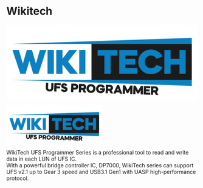 # Wikitech

![Alt text](logo/logo.png?raw=true "Wikitech")	

  <img src="logo/logo.png" width="252" height="98">


WikiTech UFS Programmer Series is a professional tool to read and write data in each LUN of UFS IC.<br />
With a powerful bridge controller IC, DP7000, WikiTech series can support UFS v2.1 up to Gear 3 speed and USB3.1
Gen1 with UASP high-performance protocol.
